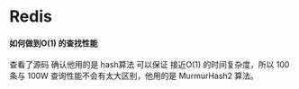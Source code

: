 # Redis

#### 如何做到O\(1\) 的查找性能

查看了源码 确认他用的是 hash算法  可以保证 接近O\(1\) 的时间复杂度，所以 100条与 100W 查询性能不会有太大区别，他用的是 MurmurHash2  算法。



